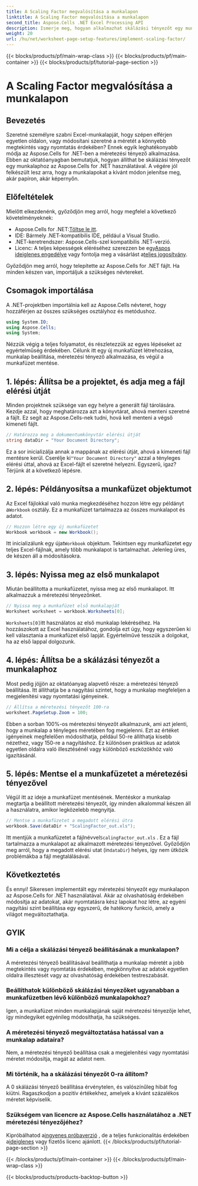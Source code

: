 ```yaml
---
title: A Scaling Factor megvalósítása a munkalapon
linktitle: A Scaling Factor megvalósítása a munkalapon
second_title: Aspose.Cells .NET Excel Processing API
description: Ismerje meg, hogyan alkalmazhat skálázási tényezőt egy munkalapon az Aspose.Cells for .NET használatával a lépésenkénti oktatóanyag, példák és GYIK segítségével. Tökéletes a zökkenőmentes méretezéshez.
weight: 20
url: /hu/net/worksheet-page-setup-features/implement-scaling-factor/
---
```


{{< blocks/products/pf/main-wrap-class >}}
{{< blocks/products/pf/main-container >}}
{{< blocks/products/pf/tutorial-page-section >}}

# A Scaling Factor megvalósítása a munkalapon

## Bevezetés

Szeretné személyre szabni Excel-munkalapját, hogy szépen elférjen egyetlen oldalon, vagy módosítani szeretné a méretét a könnyebb megtekintés vagy nyomtatás érdekében? Ennek egyik leghatékonyabb módja az Aspose.Cells for .NET-ben a méretezési tényező alkalmazása. Ebben az oktatóanyagban bemutatjuk, hogyan állíthat be skálázási tényezőt egy munkalaphoz az Aspose.Cells for .NET használatával. A végére jól felkészült lesz arra, hogy a munkalapokat a kívánt módon jelenítse meg, akár papíron, akár képernyőn.

## Előfeltételek

Mielőtt elkezdenénk, győződjön meg arról, hogy megfelel a következő követelményeknek:

-  Aspose.Cells for .NET:[Töltse le itt](https://releases.aspose.com/cells/net/).
- IDE: Bármely .NET-kompatibilis IDE, például a Visual Studio.
- .NET-keretrendszer: Aspose.Cells-szel kompatibilis .NET-verzió.
-  Licenc: A teljes képességek eléréséhez szerezzen be egy[Aspos ideiglenes engedélye](https://purchase.aspose.com/temporary-license/) vagy fontolja meg a vásárlást a[teljes jogosítvány](https://purchase.aspose.com/buy).

Győződjön meg arról, hogy telepítette az Aspose.Cells for .NET fájlt. Ha minden készen van, importáljuk a szükséges névtereket.


## Csomagok importálása

A .NET-projektben importálnia kell az Aspose.Cells névteret, hogy hozzáférjen az összes szükséges osztályhoz és metódushoz.

```csharp
using System.IO;
using Aspose.Cells;
using System;
```

Nézzük végig a teljes folyamatot, és részletezzük az egyes lépéseket az egyértelműség érdekében. Célunk itt egy új munkafüzet létrehozása, munkalap beállítása, méretezési tényező alkalmazása, és végül a munkafüzet mentése. 

## 1. lépés: Állítsa be a projektet, és adja meg a fájl elérési útját

Minden projektnek szüksége van egy helyre a generált fájl tárolására. Kezdje azzal, hogy meghatározza azt a könyvtárat, ahová menteni szeretné a fájlt. Ez segít az Aspose.Cells-nek tudni, hová kell menteni a végső kimeneti fájlt.

```csharp
// Határozza meg a dokumentumkönyvtár elérési útját
string dataDir = "Your Document Directory";
```


 Ez a sor inicializálja annak a mappának az elérési útját, ahová a kimeneti fájl mentésre kerül. Cserélje ki`"Your Document Directory"` azzal a tényleges elérési úttal, ahová az Excel-fájlt el szeretné helyezni. Egyszerű, igaz? Térjünk át a következő lépésre.


## 2. lépés: Példányosítsa a munkafüzet objektumot

 Az Excel fájlokkal való munka megkezdéséhez hozzon létre egy példányt a`Workbook` osztály. Ez a munkafüzet tartalmazza az összes munkalapot és adatot.

```csharp
// Hozzon létre egy új munkafüzetet
Workbook workbook = new Workbook();
```


 Itt inicializálunk egy újat`Workbook` objektum. Tekintsen egy munkafüzetet egy teljes Excel-fájlnak, amely több munkalapot is tartalmazhat. Jelenleg üres, de készen áll a módosításokra.


## 3. lépés: Nyissa meg az első munkalapot

Miután beállította a munkafüzetet, nyissa meg az első munkalapot. Itt alkalmazzuk a méretezési tényezőnket.

```csharp
// Nyissa meg a munkafüzet első munkalapját
Worksheet worksheet = workbook.Worksheets[0];
```


`Worksheets[0]`itt használatos az első munkalap lekéréséhez. Ha hozzászokott az Excel használatához, gondolja ezt úgy, hogy egyszerűen ki kell választania a munkafüzet első lapját. Egyértelművé tesszük a dolgokat, ha az első lappal dolgozunk.


## 4. lépés: Állítsa be a skálázási tényezőt a munkalaphoz

Most pedig jöjjön az oktatóanyag alapvető része: a méretezési tényező beállítása. Itt állíthatja be a nagyítási szintet, hogy a munkalap megfeleljen a megjelenítési vagy nyomtatási igényeinek.

```csharp
// Állítsa a méretezési tényezőt 100-ra
worksheet.PageSetup.Zoom = 100;
```


Ebben a sorban 100%-os méretezési tényezőt alkalmazunk, ami azt jelenti, hogy a munkalap a tényleges méretében fog megjelenni. Ezt az értéket igényeinek megfelelően módosíthatja, például 50-re állíthatja kisebb nézethez, vagy 150-re a nagyításhoz. Ez különösen praktikus az adatok egyetlen oldalra való illesztésénél vagy különböző eszközökhöz való igazításánál.


## 5. lépés: Mentse el a munkafüzetet a méretezési tényezővel

Végül itt az ideje a munkafüzet mentésének. Mentéskor a munkalap megtartja a beállított méretezési tényezőt, így minden alkalommal készen áll a használatra, amikor legközelebb megnyitja.

```csharp
// Mentse a munkafüzetet a megadott elérési útra
workbook.Save(dataDir + "ScalingFactor_out.xls");
```


 Itt mentjük a munkafüzetet a fájlnévvel`ScalingFactor_out.xls` . Ez a fájl tartalmazza a munkalapot az alkalmazott méretezési tényezővel. Győződjön meg arról, hogy a megadott elérési utat (in`dataDir`) helyes, így nem ütközik problémákba a fájl megtalálásával.


## Következtetés

És ennyi! Sikeresen implementált egy méretezési tényezőt egy munkalapon az Aspose.Cells for .NET használatával. Akár az olvashatóság érdekében módosítja az adatokat, akár nyomtatásra kész lapokat hoz létre, az egyéni nagyítási szint beállítása egy egyszerű, de hatékony funkció, amely a világot megváltoztathatja.

## GYIK

### Mi a célja a skálázási tényező beállításának a munkalapon?  
A méretezési tényező beállításával beállíthatja a munkalap méretét a jobb megtekintés vagy nyomtatás érdekében, megkönnyítve az adatok egyetlen oldalra illesztését vagy az olvashatóság érdekében testreszabását.

### Beállíthatok különböző skálázási tényezőket ugyanabban a munkafüzetben lévő különböző munkalapokhoz?  
Igen, a munkafüzet minden munkalapjának saját méretezési tényezője lehet, így mindegyiket egyénileg módosíthatja, ha szükséges.

### A méretezési tényező megváltoztatása hatással van a munkalap adataira?  
Nem, a méretezési tényező beállítása csak a megjelenítési vagy nyomtatási méretet módosítja, magát az adatot nem.

### Mi történik, ha a skálázási tényezőt 0-ra állítom?  
A 0 skálázási tényező beállítása érvénytelen, és valószínűleg hibát fog kiütni. Ragaszkodjon a pozitív értékekhez, amelyek a kívánt százalékos méretet képviselik.

### Szükségem van licencre az Aspose.Cells használatához a .NET méretezési tényezőjéhez?  
 Kipróbálhatod a[ingyenes próbaverzió](https://releases.aspose.com/) , de a teljes funkcionalitás érdekében a[ideiglenes](https://purchase.aspose.com/temporary-license/) vagy fizetős licenc ajánlott.
{{< /blocks/products/pf/tutorial-page-section >}}

{{< /blocks/products/pf/main-container >}}
{{< /blocks/products/pf/main-wrap-class >}}

{{< blocks/products/products-backtop-button >}}
